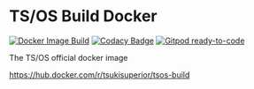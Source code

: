 # TS/OS Build Docker

[![Docker Image Build](https://github.com/tsuki-superior/tsos-build-docker/actions/workflows/docker-image.yml/badge.svg)](https://github.com/tsuki-superior/tsos-build-docker/actions/workflows/docker-image.yml)
[![Codacy Badge](https://app.codacy.com/project/badge/Grade/4721e52c0960408286b2a789db02c575)](https://www.codacy.com/gh/tsuki-superior/tsos-build-docker/dashboard?utm_source=github.com&amp;utm_medium=referral&amp;utm_content=tsuki-superior/tsos-build-docker&amp;utm_campaign=Badge_Grade)
[![Gitpod ready-to-code](https://img.shields.io/badge/Gitpod-ready--to--code-blue?logo=gitpod)](https://gitpod.io/#https://github.com/tsuki-superior/tsos-build-docker)


The TS/OS official docker image

https://hub.docker.com/r/tsukisuperior/tsos-build
